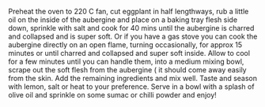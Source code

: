 Preheat the oven to 220 C fan, cut eggplant in half lengthways, rub a little oil on the inside of the aubergine and place on a baking tray flesh side down, sprinkle with salt and cook for 40 mins until the aubergine is charred and collapsed and is super soft. Or if you have a gas stove you can cook the aubergine directly on an open flame, turning occasionally, for approx 15 minutes or until charred and collapsed and super soft inside. Allow to cool for a few minutes until you can handle them, into a medium mixing bowl, scrape out the soft flesh from the aubergine ( it should come away easily from the skin. Add the remaining ingredients and mix well. Taste and season with lemon, salt or heat to your preference. Serve in a bowl with a splash of olive oil and sprinkle on some sumac or chilli powder and enjoy!